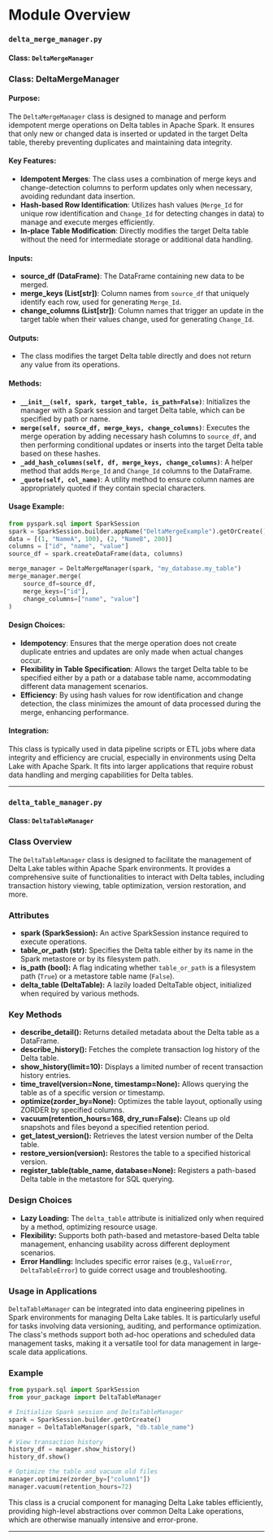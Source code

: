 # Module Overview

### `delta_merge_manager.py`

#### Class: `DeltaMergeManager`

### Class: DeltaMergeManager

#### Purpose:
The `DeltaMergeManager` class is designed to manage and perform idempotent merge operations on Delta tables in Apache Spark. It ensures that only new or changed data is inserted or updated in the target Delta table, thereby preventing duplicates and maintaining data integrity.

#### Key Features:
- **Idempotent Merges**: The class uses a combination of merge keys and change-detection columns to perform updates only when necessary, avoiding redundant data insertion.
- **Hash-based Row Identification**: Utilizes hash values (`Merge_Id` for unique row identification and `Change_Id` for detecting changes in data) to manage and execute merges efficiently.
- **In-place Table Modification**: Directly modifies the target Delta table without the need for intermediate storage or additional data handling.

#### Inputs:
- **source_df (DataFrame)**: The DataFrame containing new data to be merged.
- **merge_keys (List[str])**: Column names from `source_df` that uniquely identify each row, used for generating `Merge_Id`.
- **change_columns (List[str])**: Column names that trigger an update in the target table when their values change, used for generating `Change_Id`.

#### Outputs:
- The class modifies the target Delta table directly and does not return any value from its operations.

#### Methods:
- **`__init__(self, spark, target_table, is_path=False)`**: Initializes the manager with a Spark session and target Delta table, which can be specified by path or name.
- **`merge(self, source_df, merge_keys, change_columns)`**: Executes the merge operation by adding necessary hash columns to `source_df`, and then performing conditional updates or inserts into the target Delta table based on these hashes.
- **`_add_hash_columns(self, df, merge_keys, change_columns)`**: A helper method that adds `Merge_Id` and `Change_Id` columns to the DataFrame.
- **`_quote(self, col_name)`**: A utility method to ensure column names are appropriately quoted if they contain special characters.

#### Usage Example:
```python
from pyspark.sql import SparkSession
spark = SparkSession.builder.appName("DeltaMergeExample").getOrCreate()
data = [(1, "NameA", 100), (2, "NameB", 200)]
columns = ["id", "name", "value"]
source_df = spark.createDataFrame(data, columns)

merge_manager = DeltaMergeManager(spark, "my_database.my_table")
merge_manager.merge(
    source_df=source_df,
    merge_keys=["id"],
    change_columns=["name", "value"]
)
```

#### Design Choices:
- **Idempotency**: Ensures that the merge operation does not create duplicate entries and updates are only made when actual changes occur.
- **Flexibility in Table Specification**: Allows the target Delta table to be specified either by a path or a database table name, accommodating different data management scenarios.
- **Efficiency**: By using hash values for row identification and change detection, the class minimizes the amount of data processed during the merge, enhancing performance.

#### Integration:
This class is typically used in data pipeline scripts or ETL jobs where data integrity and efficiency are crucial, especially in environments using Delta Lake with Apache Spark. It fits into larger applications that require robust data handling and merging capabilities for Delta tables.

---

### `delta_table_manager.py`

#### Class: `DeltaTableManager`

### Class Overview

The `DeltaTableManager` class is designed to facilitate the management of Delta Lake tables within Apache Spark environments. It provides a comprehensive suite of functionalities to interact with Delta tables, including transaction history viewing, table optimization, version restoration, and more.

### Attributes

- **spark (SparkSession):** An active SparkSession instance required to execute operations.
- **table_or_path (str):** Specifies the Delta table either by its name in the Spark metastore or by its filesystem path.
- **is_path (bool):** A flag indicating whether `table_or_path` is a filesystem path (`True`) or a metastore table name (`False`).
- **delta_table (DeltaTable):** A lazily loaded DeltaTable object, initialized when required by various methods.

### Key Methods

- **describe_detail():** Returns detailed metadata about the Delta table as a DataFrame.
- **describe_history():** Fetches the complete transaction log history of the Delta table.
- **show_history(limit=10):** Displays a limited number of recent transaction history entries.
- **time_travel(version=None, timestamp=None):** Allows querying the table as of a specific version or timestamp.
- **optimize(zorder_by=None):** Optimizes the table layout, optionally using ZORDER by specified columns.
- **vacuum(retention_hours=168, dry_run=False):** Cleans up old snapshots and files beyond a specified retention period.
- **get_latest_version():** Retrieves the latest version number of the Delta table.
- **restore_version(version):** Restores the table to a specified historical version.
- **register_table(table_name, database=None):** Registers a path-based Delta table in the metastore for SQL querying.

### Design Choices

- **Lazy Loading:** The `delta_table` attribute is initialized only when required by a method, optimizing resource usage.
- **Flexibility:** Supports both path-based and metastore-based Delta table management, enhancing usability across different deployment scenarios.
- **Error Handling:** Includes specific error raises (e.g., `ValueError`, `DeltaTableError`) to guide correct usage and troubleshooting.

### Usage in Applications

`DeltaTableManager` can be integrated into data engineering pipelines in Spark environments for managing Delta Lake tables. It is particularly useful for tasks involving data versioning, auditing, and performance optimization. The class's methods support both ad-hoc operations and scheduled data management tasks, making it a versatile tool for data management in large-scale data applications.

### Example

```python
from pyspark.sql import SparkSession
from your_package import DeltaTableManager

# Initialize Spark session and DeltaTableManager
spark = SparkSession.builder.getOrCreate()
manager = DeltaTableManager(spark, "db.table_name")

# View transaction history
history_df = manager.show_history()
history_df.show()

# Optimize the table and vacuum old files
manager.optimize(zorder_by=["column1"])
manager.vacuum(retention_hours=72)
```

This class is a crucial component for managing Delta Lake tables efficiently, providing high-level abstractions over common Delta Lake operations, which are otherwise manually intensive and error-prone.

---
